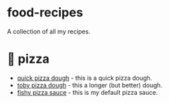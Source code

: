 # food-recipes
A collection of all my recipes.

# 🍕 pizza
* [quick pizza dough](./pizza/quick-pizza-dough.md) - this is a quick pizza dough.
* [toby pizza dough](./pizza/toby-pizza-dough.md) - this a longer (but better) dough.
* [fishy pizza sauce](./pizza/fishy-pizza-sauce.md) - this is my default pizza sauce.
